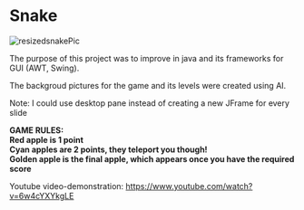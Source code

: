 # Snake  

![resizedsnakePic](https://github.com/user-attachments/assets/e0e7fde2-dc7d-4ceb-9ba4-833d91330e45)


The purpose of this project was to improve in java and its frameworks for GUI (AWT, Swing).  

The backgroud pictures for the game and its levels were created using AI.
  
Note: I could use desktop pane instead of creating a new JFrame for every slide
  
  
**GAME RULES:**  
**Red apple is 1 point  
Cyan apples are 2 points, they teleport you though!  
Golden apple is the final apple, which appears once you have the required score**  

Youtube video-demonstration: https://www.youtube.com/watch?v=6w4cYXYkgLE
